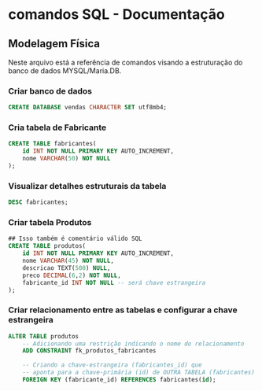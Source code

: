# comandos SQL - Documentação

## Modelagem Física

Neste arquivo está a referência de comandos visando a estruturação do banco de dados MYSQL/Maria.DB.

### Criar banco de dados

```sql
CREATE DATABASE vendas CHARACTER SET utf8mb4;
```

### Cria tabela de Fabricante

```sql
CREATE TABLE fabricantes(
    id INT NOT NULL PRIMARY KEY AUTO_INCREMENT,
    nome VARCHAR(50) NOT NULL
);
```

### Visualizar detalhes estruturais da tabela

```sql
DESC fabricantes;
```

### Criar tabela Produtos

```sql
## Isso também é comentário válido SQL
CREATE TABLE produtos(
    id INT NOT NULL PRIMARY KEY AUTO_INCREMENT,
    nome VARCHAR(45) NOT NULL,
    descricao TEXT(500) NULL,
    preco DECIMAL(6,2) NOT NULL,
    fabricante_id INT NOT NULL -- será chave estrangeira
);
```

### Criar relacionamento entre as tabelas e configurar a chave estrangeira

```sql
ALTER TABLE produtos
    -- Adicionando uma restrição indicando o nome do relacionamento
    ADD CONSTRAINT fk_produtos_fabricantes

    -- Criando a chave-estrangeira (fabricantes_id) que
    -- aponta para a chave-primária (id) de OUTRA TABELA (fabricantes)
    FOREIGN KEY (fabricante_id) REFERENCES fabricantes(id);
```



